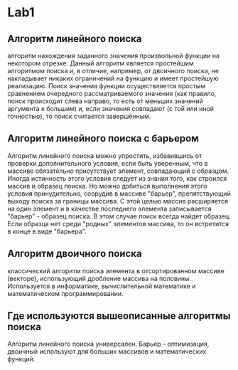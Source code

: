 # Lab1

## Алгоритм линейного поиска
алгоритм нахождения заданного значения произвольной функции на некотором отрезке. Данный алгоритм является простейшим алгоритмом поиска и, в отличие, например, от двоичного поиска, не накладывает никаких ограничений на функцию и имеет простейшую реализацию. Поиск значения функции осуществляется простым сравнением очередного рассматриваемого значения (как правило, поиск происходит слева направо, то есть от меньших значений аргумента к большим) и, если значения совпадают (с той или иной точностью), то поиск считается завершённым.

## Алгоритм линейного поиска с барьером
Алгоритм линейного поиска можно упростить, избавившись от проверки дополнительного условия, если быть уверенным, что в массиве обязательно присутствует элемент, совпадающий с образцом. Иногда истинность этого условия следует из знания того, как строился массив и образец поиска. Но можно добиться выполнения этого условия принудительно, соорудив в массиве "барьер", препятствующий выходу поиска за границы массива. С этой целью массив расширяется на один элемент и в качестве последнего элемента записывается "барьер" - образец поиска. В этом случае поиск всегда найдет образец. Если образца нет среди "родных" элементов массива, то он встретится в конце в виде "барьера".

## Алгоритм двоичного поиска
классический алгоритм поиска элемента в отсортированном массиве (векторе), использующий дробление массива на половины. Используется в информатике, вычислительной математике и математическом программировании.

## Где используются вышеописанные алгоритмы поиска
Алгоритм линейного поиска универсален. Барьер - оптимизация, двоичный используют для больших массивов и математических функций.

